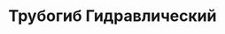 ---
id: '42'
title: Трубогиб Гидравлический
description: Залог 3000 рублей
price: '400'
order: 42
default_thumbnail_image: images/trubogib.jpg
default_original_image: images/trubogib_sm.jpg
category: content/category/07specteh.md
featured: true
layout: product
---